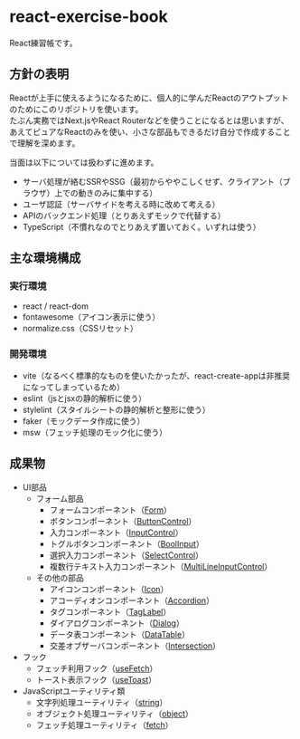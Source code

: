 # react-exercise-book
React練習帳です。


## 方針の表明
Reactが上手に使えるようになるために、個人的に学んだReactのアウトプットのためにこのリポジトリを使います。  
たぶん実務ではNext.jsやReact Routerなどを使うことになるとは思いますが、あえてピュアなReactのみを使い、小さな部品もできるだけ自分で作成することで理解を深めます。

当面は以下については扱わずに進めます。
- サーバ処理が絡むSSRやSSG（最初からややこしくせず、クライアント（ブラウザ）上での動きのみに集中する）
- ユーザ認証（サーバサイドを考える時に改めて考える）
- APIのバックエンド処理（とりあえずモックで代替する）
- TypeScript（不慣れなのでとりあえず置いておく。いずれは使う）

## 主な環境構成
### 実行環境
- react / react-dom
- fontawesome（アイコン表示に使う）
- normalize.css（CSSリセット）

### 開発環境
- vite（なるべく標準的なものを使いたかったが、react-create-appは非推奨になってしまっているため）
- eslint（jsとjsxの静的解析に使う）
- stylelint（スタイルシートの静的解析と整形に使う）
- faker（モックデータ作成に使う）
- msw（フェッチ処理のモック化に使う）

## 成果物
- UI部品
    - フォーム部品
        - フォームコンポーネント（[Form](./src/components/Form.jsx)）
        - ボタンコンポーネント（[ButtonControl](./src/components/ButtonControl.jsx)）
        - 入力コンポーネント（[InputControl](./src/components/InputControl.jsx)）
        - トグルボタンコンポーネント（[BoolInput](./src/components/BoolInput.jsx)）
        - 選択入力コンポーネント（[SelectControl](./src/components/SelectControl.jsx)）
        - 複数行テキスト入力コンポーネント（[MultiLineInputControl](./src/components/MultiLineInputControl.jsx)）
    - その他の部品
        - アイコンコンポーネント（[Icon](./src/components/Icon.jsx)）
        - アコーディオンコンポーネント（[Accordion](./src/components/Accordion.jsx)）
        - タグコンポーネント（[TagLabel](./src/components/TagLabel.jsx)）
        - ダイアログコンポーネント（[Dialog](./src/components/Dialog.jsx)）
        - データ表コンポーネント（[DataTable](./src/components/DataTable.jsx)）
        - 交差オブザーバコンポーネント（[Intersection](./src/components/Intersection.jsx)）
- フック
    - フェッチ利用フック（[useFetch](./src/hooks/useFetch.js)）
    - トースト表示フック（[useToast](./src/hooks/useToast.js)）
- JavaScriptユーティリティ類
    - 文字列処理ユーティリティ（[string](./src/utils/string.js)）
    - オブジェクト処理ユーティリティ（[object](./src/utils/object.js)）
    - フェッチ処理ユーティリティ（[fetch](./src/utils/fetch.js)）
